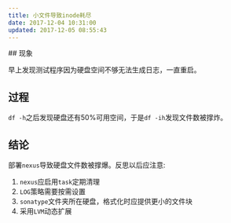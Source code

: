 ```yaml
---
title: 小文件导致inode耗尽
date: 2017-12-04 10:31:00
updated: 2017-12-05 08:55:43
---
```

<!--markdown-->## 现象

早上发现测试程序因为硬盘空间不够无法生成日志，一直重启。

## 过程

`df -h`之后发现硬盘还有50%可用空间，于是`df -ih`发现文件数被撑炸。

## 结论

部署`nexus`导致硬盘文件数被撑爆。反思以后应注意:

1. `nexus`应启用`task`定期清理
2. `LOG`策略需要按需设置
3. `sonatype`文件夹所在硬盘，格式化时应提供更小的文件块
4. 采用`LVM`动态扩展